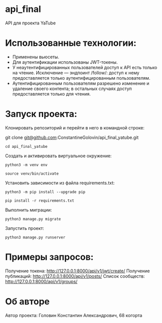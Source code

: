 # api_final
API для проекта YaTube

# Использованные технологии:
* Применены вьюсеты.
* Для аутентификации использованы JWT-токены.
* У неаутентифицированных пользователей доступ к API есть только на чтение. Исключение — эндпоинт /follow/: доступ к нему предоставляется только аутентифицированным пользователям.
* Аутентифицированным пользователям разрешено изменение и удаление своего контента; в остальных случаях доступ предоставляется только для чтения.
  
# Запуск проекта:

Клонировать репозиторий и перейти в него в командной строке:

git clone git@github.com:ConstantineGolovin/api_final_yatube.git

```
cd api_final_yatube
```

Cоздать и активировать виртуальное окружение:

```
python3 -m venv env
```

```
source venv/bin/activate
```

Установить зависимости из файла requirements.txt:

```
python3 -m pip install --upgrade pip
```

```
pip install -r requirements.txt
```

Выполнить миграции:

```
python3 manage.py migrate
```

Запустить проект:

```
python3 manage.py runserver
```
# Примеры запросов:
Получение токена: http://127.0.0.1:8000/api/v1/jwt/create/
Получение публикаций: http://127.0.0.1:8000/api/v1/posts/
Список сообществ: http://127.0.0.1:8000/api/v1/groups/

# Об авторе
Автор проекта: Головин Константин Александрович, 68 когорта
